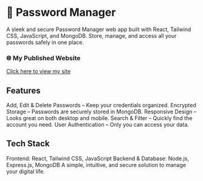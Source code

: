 # 🔐 Password Manager

A sleek and secure Password Manager web app built with React, Tailwind CSS, JavaScript, and MongoDB. Store, manage, and access all your passwords safely in one place.

### 🌐 My Published Website
[Click here to view my site]()

## Features

Add, Edit & Delete Passwords – Keep your credentials organized.
Encrypted Storage – Passwords are securely stored in MongoDB.
Responsive Design – Looks great on both desktop and mobile.
Search & Filter – Quickly find the account you need.
User Authentication – Only you can access your data.

## Tech Stack

Frontend: React, Tailwind CSS, JavaScript
Backend & Database: Node.js, Express.js, MongoDB
A simple, intuitive, and secure solution to manage your digital life.
